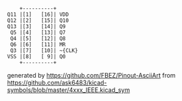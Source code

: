 

	    +----------+
	Q11 |[1]   [16]| VDD
	Q12 |[2]   [15]| Q10
	Q13 |[3]   [14]| Q9
	 Q5 |[4]   [13]| Q7
	 Q4 |[5]   [12]| Q8
	 Q6 |[6]   [11]| MR
	 Q3 |[7]   [10]| ~{CLK}
	VSS |[8]   [ 9]| Q0
	    +----------+


generated by https://github.com/FBEZ/Pinout-AsciiArt from https://github.com/ask6483/kicad-symbols/blob/master/4xxx_IEEE.kicad_sym